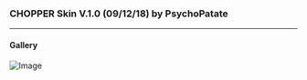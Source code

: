 ### CHOPPER Skin V.1.0 (09/12/18) by PsychoPatate
---

#### Gallery
![Image](https://i.imgur.com/eSDtqWi.jpg)